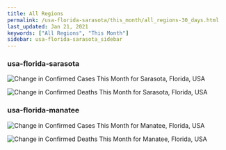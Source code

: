 ```yaml
---
title: All Regions
permalink: /usa-florida-sarasota/this_month/all_regions-30_days.html
last_updated: Jan 21, 2021
keywords: ["All Regions", "This Month"]
sidebar: usa-florida-sarasota_sidebar
---
```


<h3>usa-florida-sarasota</h3>

![Change in Confirmed Cases This Month for Sarasota, Florida, USA](/covid_tracker/images/graphs/usa-florida-sarasota-delta_confirmed-30_days_graph.png)

![Change in Confirmed Deaths This Month for Sarasota, Florida, USA](/covid_tracker/images/graphs/usa-florida-sarasota-delta_deaths-30_days_graph.png)

<h3>usa-florida-manatee</h3>

![Change in Confirmed Cases This Month for Manatee, Florida, USA](/covid_tracker/images/graphs/usa-florida-manatee-delta_confirmed-30_days_graph.png)

![Change in Confirmed Deaths This Month for Manatee, Florida, USA](/covid_tracker/images/graphs/usa-florida-manatee-delta_deaths-30_days_graph.png)
